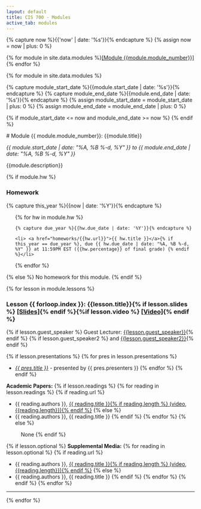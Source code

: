 ```yaml
---
layout: default
title: CIS 700 - Modules
active_tab: modules
---
```

<!-- Create a HTML anchor for the most recent module -->
{% capture now %}{{'now' | date: '%s'}}{% endcapture %}
{% assign now = now | plus: 0 %}
<!-- End create a HTML anchor for the most recent module -->

{% for module in site.data.modules %}<a href="#module{{module.module_number}}">[Module {{module.module_number}}]</a> {% endfor %}


{% for module in site.data.modules %}


<!-- Create a HTML anchor for the most recent module -->
{% capture module_start_date %}{{module.start_date | date: '%s'}}{% endcapture %}
{% capture module_end_date %}{{module.end_date | date: '%s'}}{% endcapture %}
{% assign module_start_date = module_start_date | plus: 0 %}
{% assign module_end_date = module_end_date | plus: 0 %}


{% if module_start_date <= now and module_end_date >= now %}
<a name="now"></a>
{% endif %}
<div id="module{{ module.module_number}}"></div>
# Module {{ module.module_number}}: {{module.title}}

<i>{{ module.start_date | date: "%A, %B %-d, %Y" }} to {{ module.end_date | date: "%A, %B %-d, %Y" }}</i>


{{module.description}}

{% if module.hw %} 
### Homework
{% capture this_year %}{{now | date: '%Y'}}{% endcapture %}
<ul>
{% for hw in module.hw %}

	{% capture due_year %}{{hw.due_date | date: '%Y'}}{% endcapture %}

	<li> <a href="homeworks/{{hw.url}}">{{ hw.title }}</a>{% if this_year == due_year %}, due {{ hw.due_date | date: "%A, %B %-d, %Y" }} at 11:59PM EST ({{hw.percentage}} of final grade) {% endif %}</li>
{% endfor %}
</ul>
{% else %}
No homework for this module.
{% endif %}


{% for lesson in module.lessons %}
### Lesson {{ forloop.index }}: {{lesson.title}}{% if lesson.slides %} [[Slides]]({{lesson.slides}}){% endif %}{%if lesson.video %} [[Video]]({{lesson.video}}){% endif %}
{% if lesson.guest_speaker %} Guest Lecturer: <a href="{{ lesson.guest_url }}">{{lesson.guest_speaker}}</a>{% endif %}
{% if lesson.guest_speaker2 %} and <a href="{{ lesson.guest_url2 }}">{{lesson.guest_speaker2}}</a>{% endif %}

{% if lesson.presentations %}
{% for pres in lesson.presentations %}
*  <i><a href="{{ pres.url }}">{{ pres.title }}</a></i> - presented by {{ pres.presenters }}
{% endfor %}
{% endif %}


<b>Academic Papers:</b>
{% if lesson.readings %}
{% for reading in lesson.readings %}
{% if reading.url %}
*  {{ reading.authors }}, <a href="{{ reading.url }}">{{ reading.title }}{% if reading.length %} (video, {{reading.length}}){% endif %}</a>
{% else %}
*  {{ reading.authors }}, {{ reading.title }}
{% endif %}
{% endfor %}
{% else %}
<div style="display: inline-block; margin-left: 39px;">None</div>
{% endif %}

{% if lesson.optional %} 
<b>Supplemental Media:</b>
{% for reading in lesson.optional %}
{% if reading.url %}
*  {{ reading.authors }}, <a href="{{ reading.url }}">{{ reading.title }}{% if reading.length %} (video, {{reading.length}}){% endif %}</a> 
{% else %}
*  {{ reading.authors }}, {{ reading.title }}
{% endif %}
{% endfor %}
{% endif %}
{% endfor %}

<hr>

{% endfor %}
